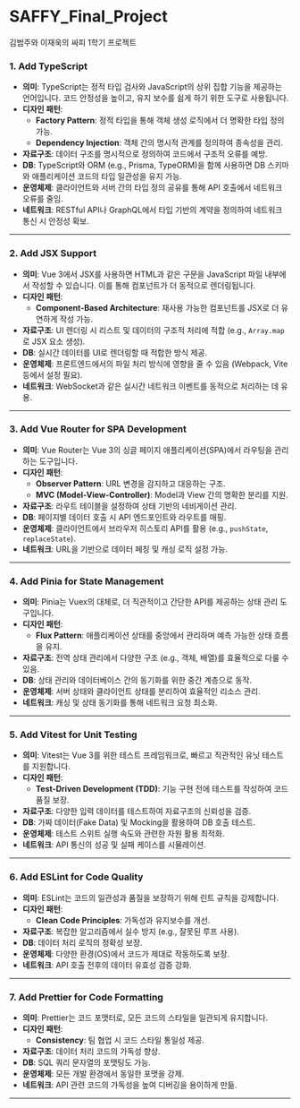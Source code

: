# SAFFY_Final_Project
김범주와 이재욱의 싸피 1학기 프로젝트

### 1. **Add TypeScript**
   - **의미**: TypeScript는 정적 타입 검사와 JavaScript의 상위 집합 기능을 제공하는 언어입니다. 코드 안정성을 높이고, 유지 보수를 쉽게 하기 위한 도구로 사용됩니다.
   - **디자인 패턴**:
     - **Factory Pattern**: 정적 타입을 통해 객체 생성 로직에서 더 명확한 타입 정의 가능.
     - **Dependency Injection**: 객체 간의 명시적 관계를 정의하여 종속성을 관리.
   - **자료구조**: 데이터 구조를 명시적으로 정의하여 코드에서 구조적 오류를 예방.
   - **DB**: TypeScript와 ORM (e.g., Prisma, TypeORM)을 함께 사용하면 DB 스키마와 애플리케이션 코드의 타입 일관성을 유지 가능.
   - **운영체제**: 클라이언트와 서버 간의 타입 정의 공유를 통해 API 호출에서 네트워크 오류를 줄임.
   - **네트워크**: RESTful API나 GraphQL에서 타입 기반의 계약을 정의하여 네트워크 통신 시 안정성 확보.

---

### 2. **Add JSX Support**
   - **의미**: Vue 3에서 JSX를 사용하면 HTML과 같은 구문을 JavaScript 파일 내부에서 작성할 수 있습니다. 이를 통해 컴포넌트가 더 동적으로 렌더링됩니다.
   - **디자인 패턴**:
     - **Component-Based Architecture**: 재사용 가능한 컴포넌트를 JSX로 더 유연하게 작성 가능.
   - **자료구조**: UI 렌더링 시 리스트 및 데이터의 구조적 처리에 적합 (e.g., `Array.map`로 JSX 요소 생성).
   - **DB**: 실시간 데이터를 UI로 렌더링할 때 적합한 방식 제공.
   - **운영체제**: 프론트엔드에서의 파일 처리 방식에 영향을 줄 수 있음 (Webpack, Vite 등에서 설정 필요).
   - **네트워크**: WebSocket과 같은 실시간 네트워크 이벤트를 동적으로 처리하는 데 유용.

---

### 3. **Add Vue Router for SPA Development**
   - **의미**: Vue Router는 Vue 3의 싱글 페이지 애플리케이션(SPA)에서 라우팅을 관리하는 도구입니다.
   - **디자인 패턴**:
     - **Observer Pattern**: URL 변경을 감지하고 대응하는 구조.
     - **MVC (Model-View-Controller)**: Model과 View 간의 명확한 분리를 지원.
   - **자료구조**: 라우트 테이블을 설정하여 상태 기반의 네비게이션 관리.
   - **DB**: 페이지별 데이터 호출 시 API 엔드포인트와 라우트를 매핑.
   - **운영체제**: 클라이언트에서 브라우저 히스토리 API를 활용 (e.g., `pushState`, `replaceState`).
   - **네트워크**: URL을 기반으로 데이터 페칭 및 캐싱 로직 설정 가능.

---

### 4. **Add Pinia for State Management**
   - **의미**: Pinia는 Vuex의 대체로, 더 직관적이고 간단한 API를 제공하는 상태 관리 도구입니다.
   - **디자인 패턴**:
     - **Flux Pattern**: 애플리케이션 상태를 중앙에서 관리하며 예측 가능한 상태 흐름을 유지.
   - **자료구조**: 전역 상태 관리에서 다양한 구조 (e.g., 객체, 배열)를 효율적으로 다룰 수 있음.
   - **DB**: 상태 관리와 데이터베이스 간의 동기화를 위한 중간 계층으로 동작.
   - **운영체제**: 서버 상태와 클라이언트 상태를 분리하여 효율적인 리소스 관리.
   - **네트워크**: 캐싱 및 상태 동기화를 통해 네트워크 요청 최소화.

---

### 5. **Add Vitest for Unit Testing**
   - **의미**: Vitest는 Vue 3를 위한 테스트 프레임워크로, 빠르고 직관적인 유닛 테스트를 지원합니다.
   - **디자인 패턴**:
     - **Test-Driven Development (TDD)**: 기능 구현 전에 테스트를 작성하여 코드 품질 보장.
   - **자료구조**: 다양한 입력 데이터를 테스트하여 자료구조의 신뢰성을 검증.
   - **DB**: 가짜 데이터(Fake Data) 및 Mocking을 활용하여 DB 호출 테스트.
   - **운영체제**: 테스트 스위트 실행 속도와 관련한 자원 활용 최적화.
   - **네트워크**: API 통신의 성공 및 실패 케이스를 시뮬레이션.

---

### 6. **Add ESLint for Code Quality**
   - **의미**: ESLint는 코드의 일관성과 품질을 보장하기 위해 린트 규칙을 강제합니다.
   - **디자인 패턴**:
     - **Clean Code Principles**: 가독성과 유지보수를 개선.
   - **자료구조**: 복잡한 알고리즘에서 실수 방지 (e.g., 잘못된 루프 사용).
   - **DB**: 데이터 처리 로직의 정확성 보장.
   - **운영체제**: 다양한 환경(OS)에서 코드가 제대로 작동하도록 보장.
   - **네트워크**: API 호출 전후의 데이터 유효성 검증 강화.

---

### 7. **Add Prettier for Code Formatting**
   - **의미**: Prettier는 코드 포맷터로, 모든 코드의 스타일을 일관되게 유지합니다.
   - **디자인 패턴**:
     - **Consistency**: 팀 협업 시 코드 스타일 통일성 제공.
   - **자료구조**: 데이터 처리 코드의 가독성 향상.
   - **DB**: SQL 쿼리 문자열의 포맷팅도 가능.
   - **운영체제**: 모든 개발 환경에서 동일한 포맷을 강제.
   - **네트워크**: API 관련 코드의 가독성을 높여 디버깅을 용이하게 만듦.

---
